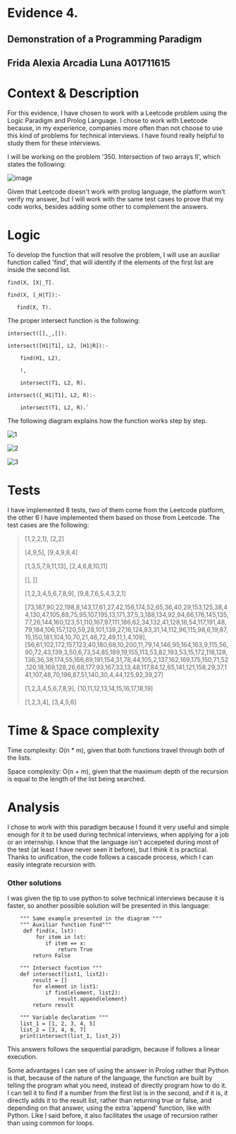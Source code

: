 # Evidence 4.
## Demonstration of a Programming Paradigm
Frida Alexia Arcadia Luna A01711615
---
# Context & Description

For this evidence, I have chosen to work with a Leetcode problem using the Logic Paradigm and Prolog Language. I chose to work with Leetcode because, in my experience, companies more often than not choose to use this kind of problems for technical interviews. I have found really helpful to study them for these interviews. 

I will be working on the problem '350. Intersection of two arrays II', which states the following:

![image](https://github.com/user-attachments/assets/e931a5b7-127f-4624-a54e-53d7de5409ae)

Given that Leetcode doesn't work with prolog language, the platform won't verify my answer, but I will work with the same test cases to prove that my code works, besides adding some other to complement the answers.

# Logic

To develop the function that will resolve the problem, I will use an auxiliar function called 'find', that will identify if the elements of the first list are inside the second list.

    find(X, [X|_T].

    find(X, [_H|T]):- 
 
       find(X, T).

The proper intersect function is the following:

    intersect([],_,[]).

    intersect([H1|T1], L2, [H1|R]):-

        find(H1, L2),
    
        !,
    
        intersect(T1, L2, R).
    
    intersect([_H1|T1], L2, R):-

        intersect(T1, L2, R).`

The following diagram explains how the function works step by step.

![1](https://github.com/user-attachments/assets/50eaf150-1eca-4582-b0be-897ede0992ee)

![2](https://github.com/user-attachments/assets/55a575e4-d8bf-49b4-b7d8-0c42121da621)

![3](https://github.com/user-attachments/assets/e72a51f6-013c-4e7c-9ae9-b42422530308)

# Tests

I have implemented 8 tests, two of them come from the Leetcode platform, the other 6 I have implemented them based on those from Leetcode. The test cases are the following:

>
> [1,2,2,1], [2,2]
>
> [4,9,5], [9,4,9,8,4]
>
> [1,3,5,7,9,11,13], [2,4,6,8,10,11]
>
> [], []
>
> [1,2,3,4,5,6,7,8,9], [9,8,7,6,5,4,3,2,1]
>
> [73,187,90,22,198,8,143,17,61,27,42,156,174,52,65,36,40,29,153,125,38,44,130,47,105,88,75,95,107,195,13,171,37,5,3,188,134,92,94,66,176,145,135,77,26,144,160,123,51,110,167,97,111,186,62,34,132,41,128,18,54,117,191,48,79,184,106,157,120,59,28,101,139,27,16,124,83,31,14,112,96,115,98,6,19,87,15,150,181,104,10,70,21,46,72,49,11,1,4,109], [56,61,102,172,157,123,40,180,68,10,200,11,79,14,146,95,164,163,9,115,56,90,72,43,139,3,50,6,73,54,85,189,19,155,113,53,82,193,53,15,172,118,128,136,36,38,174,55,166,89,191,154,31,78,44,105,2,137,162,169,175,150,71,52,120,18,169,128,26,68,177,93,167,33,13,48,117,84,12,65,141,121,158,29,37,141,107,48,70,196,87,51,140,30,4,44,125,92,39,27]
>
> [1,2,3,4,5,6,7,8,9], [10,11,12,13,14,15,16,17,18,19]
>
> [1,2,3,4], [3,4,5,6]

# Time & Space complexity

Time complexity: O(n * m), given that both functions travel through both of the lists.

Space complexity: O(n + m), given that the maximum depth of the recursion is equal to the length of the list being searched.

# Analysis

I chose to work with this paradigm because I found it very useful and simple enough for it to be used during technical interviews, when applying for a job or an internship. I know that the language isn't accepeted during most of the test (at least I have never seen it before), but I think it is practical. Thanks to unification, the code follows a cascade process, which I can easily integrate recursion with. 

### Other solutions

I was given the tip to use python to solve technical interviews because it is faster, so another possible solution will be presented in this language:

        """ Same example presented in the diagram """
        """ Auxiliar function find"""
         def find(x, lst):
             for item in lst:
                if item == x:
                    return True
            return False
            
        """ Intersect fucntion """
        def intersect(list1, list2):
            result = []
            for element in list1:
                if find(element, list2):
                    result.append(element)
            return result
            
        """ Variable declaration """
        list_1 = [1, 2, 3, 4, 5]
        list_2 = [3, 4, 6, 7]
        print(intersect(list_1, list_2))

This answers follows the sequential paradigm, because if follows a linear execution.

Some advantages I can see of using the answer in Prolog rather that Python is that, because of the nature of the language, the function are built by telling the program what you need, instead of directly program how to do it. I can tell it to find if a number from the first list is in the second, and if it is, it directly adds it to the result list, rather than returning true or false, and depending on that answer, using the extra 'append' function, like with Python. Like I said before, it also facilitates the usage of recursion rather than using common for loops. 
